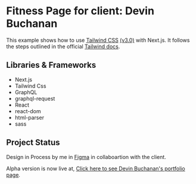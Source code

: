 # Fitness Page for client: Devin Buchanan

This example shows how to use [Tailwind CSS](https://tailwindcss.com/) [(v3.0)](https://tailwindcss.com/blog/tailwindcss-v3) with Next.js. It follows the steps outlined in the official [Tailwind docs](https://tailwindcss.com/docs/guides/nextjs).

## Libraries & Frameworks

- Next.js
- Tailwind Css
- GraphQL
- graphql-request
- React
- react-dom
- html-parser
- sass

## Project Status

Design in Process by me in [Figma](https://www.figma.com/file/jpCuH5Qk1ramd7rcMsZr0r/TheeBlackTokyo?node-id=2%3A2) in collaboartion with the client.

Alpha version is now live at, [Click here to see Devin Buchanan's portfolio page](https://www.devinbuchanan.com).
